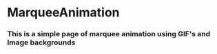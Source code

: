 # MarqueeAnimation
### This is a simple page of marquee animation using GIF's and Image backgrounds
